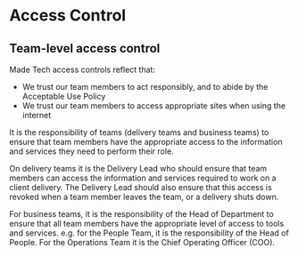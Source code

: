 # Access Control

## Team-level access control

Made Tech access controls reflect that:
- We trust our team members to act responsibly, and to abide by the Acceptable Use Policy
- We trust our team members to access appropriate sites when using the internet

It is the responsibility of teams (delivery teams and business teams) to ensure that team members have the appropriate access to the information and services they need to perform their role.

On delivery teams it is the Delivery Lead who should ensure that team members can access the information and services required to work on a client delivery. The Delivery Lead should also ensure that this access is revoked when a team member leaves the team, or a delivery shuts down.

For business teams, it is the responsibility of the Head of Department to ensure that all team members have the appropriate level of access to tools and services. e.g. for the People Team, it is the responsibility of the Head of People. For the Operations Team it is the Chief Operating Officer (COO).
